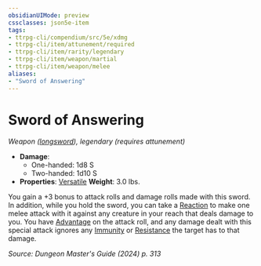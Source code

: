 ```yaml
---
obsidianUIMode: preview
cssclasses: json5e-item
tags:
- ttrpg-cli/compendium/src/5e/xdmg
- ttrpg-cli/item/attunement/required
- ttrpg-cli/item/rarity/legendary
- ttrpg-cli/item/weapon/martial
- ttrpg-cli/item/weapon/melee
aliases: 
- "Sword of Answering"
---
```

# Sword of Answering
*Weapon ([longsword](3-Compendium/items/longsword-xphb.md)), legendary (requires attunement)*  


- **Damage**:
  - One-handed: 1d8 S
  - Two-handed: 1d10 S
- **Properties**: [Versatile](3-Compendium/rules/item-properties.md#Versatile)
**Weight**: 3.0 lbs.

You gain a +3 bonus to attack rolls and damage rolls made with this sword. In addition, while you hold the sword, you can take a [Reaction](3-Compendium/rules/variant-rules/reaction-xphb.md) to make one melee attack with it against any creature in your reach that deals damage to you. You have [Advantage](3-Compendium/rules/variant-rules/advantage-xphb.md) on the attack roll, and any damage dealt with this special attack ignores any [Immunity](3-Compendium/rules/variant-rules/immunity-xphb.md) or [Resistance](3-Compendium/rules/variant-rules/resistance-xphb.md) the target has to that damage.

*Source: Dungeon Master's Guide (2024) p. 313*